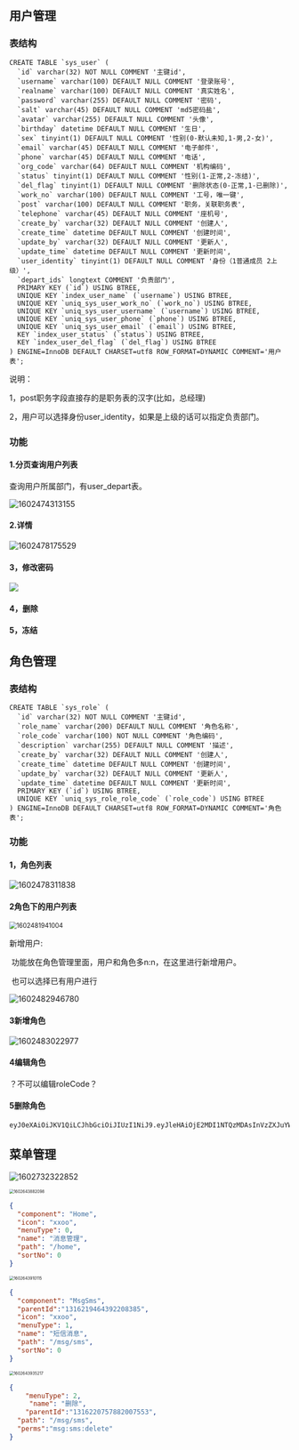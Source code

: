 ## 用户管理

### 表结构

```mysql
CREATE TABLE `sys_user` (
  `id` varchar(32) NOT NULL COMMENT '主键id',
  `username` varchar(100) DEFAULT NULL COMMENT '登录账号',
  `realname` varchar(100) DEFAULT NULL COMMENT '真实姓名',
  `password` varchar(255) DEFAULT NULL COMMENT '密码',
  `salt` varchar(45) DEFAULT NULL COMMENT 'md5密码盐',
  `avatar` varchar(255) DEFAULT NULL COMMENT '头像',
  `birthday` datetime DEFAULT NULL COMMENT '生日',
  `sex` tinyint(1) DEFAULT NULL COMMENT '性别(0-默认未知,1-男,2-女)',
  `email` varchar(45) DEFAULT NULL COMMENT '电子邮件',
  `phone` varchar(45) DEFAULT NULL COMMENT '电话',
  `org_code` varchar(64) DEFAULT NULL COMMENT '机构编码',
  `status` tinyint(1) DEFAULT NULL COMMENT '性别(1-正常,2-冻结)',
  `del_flag` tinyint(1) DEFAULT NULL COMMENT '删除状态(0-正常,1-已删除)',
  `work_no` varchar(100) DEFAULT NULL COMMENT '工号，唯一键',
  `post` varchar(100) DEFAULT NULL COMMENT '职务，关联职务表',
  `telephone` varchar(45) DEFAULT NULL COMMENT '座机号',
  `create_by` varchar(32) DEFAULT NULL COMMENT '创建人',
  `create_time` datetime DEFAULT NULL COMMENT '创建时间',
  `update_by` varchar(32) DEFAULT NULL COMMENT '更新人',
  `update_time` datetime DEFAULT NULL COMMENT '更新时间',
  `user_identity` tinyint(1) DEFAULT NULL COMMENT '身份（1普通成员 2上级）',
  `depart_ids` longtext COMMENT '负责部门',
  PRIMARY KEY (`id`) USING BTREE,
  UNIQUE KEY `index_user_name` (`username`) USING BTREE,
  UNIQUE KEY `uniq_sys_user_work_no` (`work_no`) USING BTREE,
  UNIQUE KEY `uniq_sys_user_username` (`username`) USING BTREE,
  UNIQUE KEY `uniq_sys_user_phone` (`phone`) USING BTREE,
  UNIQUE KEY `uniq_sys_user_email` (`email`) USING BTREE,
  KEY `index_user_status` (`status`) USING BTREE,
  KEY `index_user_del_flag` (`del_flag`) USING BTREE
) ENGINE=InnoDB DEFAULT CHARSET=utf8 ROW_FORMAT=DYNAMIC COMMENT='用户表';

```

说明：

1，post职务字段直接存的是职务表的汉字(比如，总经理)

2，用户可以选择身份user_identity，如果是上级的话可以指定负责部门。

### 功能

#### 1.分页查询用户列表

查询用户所属部门，有user_depart表。

![1602474313155](D:\share\workspace-shiro\文档\1602474313155.png)



#### 2.详情



![1602478175529](D:\share\workspace-shiro\文档\1602478175529.png)

#### 3，修改密码

![](D:\share\workspace-shiro\文档\1602478035997.png)

#### 4，删除



#### 5，冻结



##  角色管理

### 表结构

```mysql
CREATE TABLE `sys_role` (
  `id` varchar(32) NOT NULL COMMENT '主键id',
  `role_name` varchar(200) DEFAULT NULL COMMENT '角色名称',
  `role_code` varchar(100) NOT NULL COMMENT '角色编码',
  `description` varchar(255) DEFAULT NULL COMMENT '描述',
  `create_by` varchar(32) DEFAULT NULL COMMENT '创建人',
  `create_time` datetime DEFAULT NULL COMMENT '创建时间',
  `update_by` varchar(32) DEFAULT NULL COMMENT '更新人',
  `update_time` datetime DEFAULT NULL COMMENT '更新时间',
  PRIMARY KEY (`id`) USING BTREE,
  UNIQUE KEY `uniq_sys_role_role_code` (`role_code`) USING BTREE
) ENGINE=InnoDB DEFAULT CHARSET=utf8 ROW_FORMAT=DYNAMIC COMMENT='角色表';
```

### 功能

#### 1，角色列表

![1602478311838](D:\share\workspace-shiro\文档\1602478311838.png)

#### 2角色下的用户列表

<img src="D:\share\workspace-shiro\文档\1602481941004.png" alt="1602481941004" style="zoom:80%;" />

新增用户:

​	功能放在角色管理里面，用户和角色多n:n，在这里进行新增用户。

​	也可以选择已有用户进行

![1602482946780](D:\share\workspace-shiro\文档\1602482946780.png)

#### 3新增角色

![1602483022977](D:\share\workspace-shiro\文档\1602483022977.png)

#### 4编辑角色

？不可以编辑roleCode？

#### 5删除角色

```
eyJ0eXAiOiJKV1QiLCJhbGciOiJIUzI1NiJ9.eyJleHAiOjE2MDI1NTQzMDAsInVzZXJuYW1lIjoiMTIyMiJ9.stiRsFwLsZUXzgQHYFUmx_w4a_auYbXysAuUToNC78U
```





## 菜单管理



![1602732322852](D:\share\workspace-shiro\文档\1602732322852.png)

<img src="D:\share\workspace-shiro\文档\1602643882098.png" alt="1602643882098" style="zoom: 50%;" />

```json
{
  "component": "Home",
  "icon": "xxoo",
  "menuType": 0,
  "name": "消息管理",
  "path": "/home",
  "sortNo": 0
}
```





<img src="D:\share\workspace-shiro\文档\1602643910115.png" alt="1602643910115" style="zoom: 50%;" />



```json
{
  "component": "MsgSms",
  "parentId":"1316219464392208385",
  "icon": "xxoo",
  "menuType": 1,
  "name": "短信消息",
  "path": "/msg/sms",
  "sortNo": 0
}
```





<img src="D:\share\workspace-shiro\文档\1602643935217.png" alt="1602643935217" style="zoom:50%;" />

```json
{
    "menuType": 2,
     "name": "删除",
  	"parentId":"1316220757882007553",
  "path": "/msg/sms",
  "perms":"msg:sms:delete"
}
```















